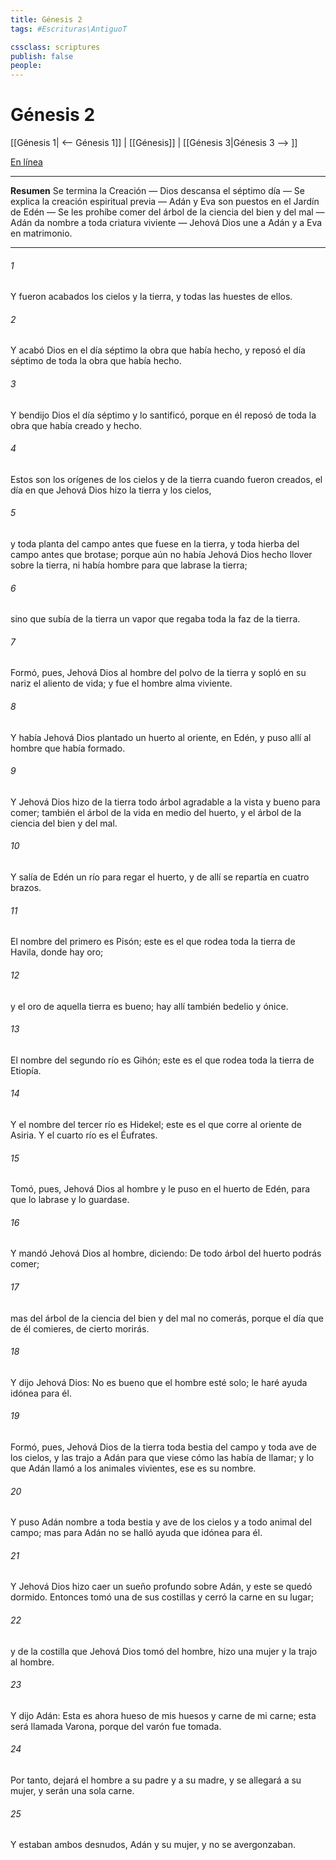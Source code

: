 ```yaml
---
title: Génesis 2
tags: #Escrituras\AntiguoT

cssclass: scriptures
publish: false
people:
---
```


# Génesis 2
[[Génesis 1| <-- Génesis 1]] | [[Génesis]] | [[Génesis 3|Génesis 3 --> ]]

[En línea](https://churchofjesuschrist.org/study/scriptures/ot/gen/2?lang=spa)

---
__Resumen__
Se termina la Creación — Dios descansa el séptimo día — Se explica la creación espiritual previa — Adán y Eva son puestos en el Jardín de Edén — Se les prohíbe comer del árbol de la ciencia del bien y del mal — Adán da nombre a toda criatura viviente — Jehová Dios une a Adán y a Eva en matrimonio.

---
###### 1 
Y fueron acabados los cielos y la tierra, y todas las huestes de ellos.

###### 2 
Y acabó Dios en el día séptimo la obra que había hecho, y reposó el día séptimo de toda la obra que había hecho.

###### 3 
Y bendijo Dios el día séptimo y lo santificó, porque en él reposó de toda la obra que había creado y hecho.

###### 4 
Estos son los orígenes de los cielos y de la tierra cuando fueron creados, el día en que Jehová Dios hizo la tierra y los cielos,

###### 5 
y toda planta del campo antes que fuese en la tierra, y toda hierba del campo antes que brotase; porque aún no había Jehová Dios hecho llover sobre la tierra, ni había hombre para que labrase la tierra;

###### 6 
sino que subía de la tierra un vapor que regaba toda la faz de la tierra.

###### 7 
Formó, pues, Jehová Dios al hombre del polvo de la tierra y sopló en su nariz el aliento de vida; y fue el hombre alma viviente.

###### 8 
Y había Jehová Dios plantado un huerto al oriente, en Edén, y puso allí al hombre que había formado.

###### 9 
Y Jehová Dios hizo de la tierra todo árbol agradable a la vista y bueno para comer; también el árbol de la vida en medio del huerto, y el árbol de la ciencia del bien y del mal.

###### 10 
Y salía de Edén un río para regar el huerto, y de allí se repartía en cuatro brazos.

###### 11 
El nombre del primero es Pisón; este es el que rodea toda la tierra de Havila, donde hay oro;

###### 12 
y el oro de aquella tierra es bueno; hay allí también bedelio y ónice.

###### 13 
El nombre del segundo río es Gihón; este es el que rodea toda la tierra de Etiopía.

###### 14 
Y el nombre del tercer río es Hidekel; este es el que corre al oriente de Asiria. Y el cuarto río es el Éufrates.

###### 15 
Tomó, pues, Jehová Dios al hombre y le puso en el huerto de Edén, para que lo labrase y lo guardase.

###### 16 
Y mandó Jehová Dios al hombre, diciendo: De todo árbol del huerto podrás comer;

###### 17 
mas del árbol de la ciencia del bien y del mal no comerás, porque el día que de él comieres, de cierto morirás.

###### 18 
Y dijo Jehová Dios: No es bueno que el hombre esté solo; le haré ayuda idónea para él.

###### 19 
Formó, pues, Jehová Dios de la tierra toda bestia del campo y toda ave de los cielos, y las trajo a Adán para que viese cómo las había de llamar; y lo que Adán llamó a los animales vivientes, ese es su nombre.

###### 20 
Y puso Adán nombre a toda bestia y ave de los cielos y a todo animal del campo; mas para Adán no se halló ayuda que  idónea para él.

###### 21 
Y Jehová Dios hizo caer un sueño profundo sobre Adán, y este se quedó dormido. Entonces tomó una de sus costillas y cerró la carne en su lugar;

###### 22 
y de la costilla que Jehová Dios tomó del hombre, hizo una mujer y la trajo al hombre.

###### 23 
Y dijo Adán: Esta es ahora hueso de mis huesos y carne de mi carne; esta será llamada Varona, porque del varón fue tomada.

###### 24 
Por tanto, dejará el hombre a su padre y a su madre, y se allegará a su mujer, y serán una sola carne.

###### 25 
Y estaban ambos desnudos, Adán y su mujer, y no se avergonzaban.

